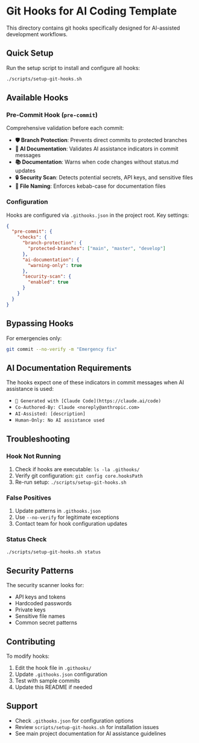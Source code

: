 # Git Hooks for AI Coding Template

This directory contains git hooks specifically designed for AI-assisted development workflows.

## Quick Setup

Run the setup script to install and configure all hooks:

```bash
./scripts/setup-git-hooks.sh
```

## Available Hooks

### Pre-Commit Hook (`pre-commit`)

Comprehensive validation before each commit:

- **🛡️ Branch Protection**: Prevents direct commits to protected branches
- **🤖 AI Documentation**: Validates AI assistance indicators in commit messages  
- **📚 Documentation**: Warns when code changes without status.md updates
- **🔒 Security Scan**: Detects potential secrets, API keys, and sensitive files
- **📝 File Naming**: Enforces kebab-case for documentation files

### Configuration

Hooks are configured via `.githooks.json` in the project root. Key settings:

```json
{
  "pre-commit": {
    "checks": {
      "branch-protection": {
        "protected-branches": ["main", "master", "develop"]
      },
      "ai-documentation": {
        "warning-only": true
      },
      "security-scan": {
        "enabled": true
      }
    }
  }
}
```

## Bypassing Hooks

For emergencies only:

```bash
git commit --no-verify -m "Emergency fix"
```

## AI Documentation Requirements

The hooks expect one of these indicators in commit messages when AI assistance is used:

- `🤖 Generated with [Claude Code](https://claude.ai/code)`
- `Co-Authored-By: Claude <noreply@anthropic.com>`
- `AI-Assisted: [description]`
- `Human-Only: No AI assistance used`

## Troubleshooting

### Hook Not Running
1. Check if hooks are executable: `ls -la .githooks/`
2. Verify git configuration: `git config core.hooksPath`
3. Re-run setup: `./scripts/setup-git-hooks.sh`

### False Positives
1. Update patterns in `.githooks.json`
2. Use `--no-verify` for legitimate exceptions
3. Contact team for hook configuration updates

### Status Check
```bash
./scripts/setup-git-hooks.sh status
```

## Security Patterns

The security scanner looks for:
- API keys and tokens
- Hardcoded passwords
- Private keys
- Sensitive file names
- Common secret patterns

## Contributing

To modify hooks:
1. Edit the hook file in `.githooks/`
2. Update `.githooks.json` configuration
3. Test with sample commits
4. Update this README if needed

## Support

- Check `.githooks.json` for configuration options
- Review `scripts/setup-git-hooks.sh` for installation issues
- See main project documentation for AI assistance guidelines